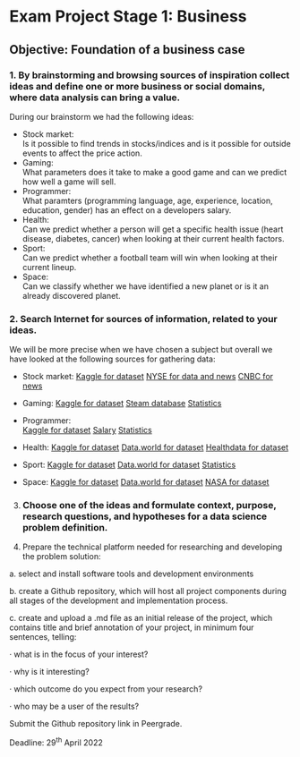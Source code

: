 # Exam Project Stage 1: Business

## Objective: Foundation of a business case

### 1. By brainstorming and browsing sources of inspiration collect ideas and define one or more business or social domains, where data analysis can bring a value.  

During our brainstorm we had the following ideas:
- Stock market:  
Is it possible to find trends in stocks/indices and is it possible for outside events to affect the price action.
- Gaming:   
What parameters does it take to make a good game and can we predict how well a game will sell.
- Programmer:  
What paramters (programming language, age, experience, location, education, gender) has an effect on a developers salary.
- Health:  
Can we predict whether a person will get a specific health issue (heart disease, diabetes, cancer) when looking at their current health factors.
- Sport:  
Can we predict whether a football team will win when looking at their current lineup.  
- Space:  
Can we classify whether we have identified a new planet or is it an already discovered planet.

### 2. Search Internet for sources of information, related to your ideas.
We will be more precise when we have chosen a subject but overall we have looked at the following sources for gathering data:
- Stock market:
[Kaggle for dataset](https://www.kaggle.com/)
[NYSE for data and news](https://www.nyse.com/index)
[CNBC for news](https://www.cnbc.com/world/?region=world)

- Gaming:
[Kaggle for dataset](https://www.kaggle.com/)
[Steam database](https://steamdb.info/)
[Statistics](https://www.statista.com/topics/1680/gaming/#topicHeader__wrapper)

- Programmer:  
[Kaggle for dataset](https://www.kaggle.com/)
[Salary](https://data.world/datasets/salary)
[Statistics](https://review42.com/resources/video-game-statistics/)

- Health: 
[Kaggle for dataset](https://www.kaggle.com/)
[Data.world for dataset](https://data.world/datasets/health)
[Healthdata for dataset](https://healthdata.gov/)

- Sport: 
[Kaggle for dataset](https://www.kaggle.com/)
[Data.world for dataset](https://data.world/datasets/sports)
[Statistics](https://sports-statistics.com/sports-data/sports-data-sets-for-data-modeling-visualization-predictions-machine-learning/)

- Space:
[Kaggle for dataset](https://www.kaggle.com/)
[Data.world for dataset](https://data.world/datasets/space)
[NASA for dataset](https://data.nasa.gov/)




3. ### Choose one of the ideas and formulate context, purpose, research questions, and hypotheses for a data science problem definition.


4.    Prepare the technical platform needed for researching and developing the problem solution:

a.    select and install software tools and development environments

b.   create a Github repository, which will host all project components during all stages of the development and implementation process.

c.    create and upload a .md file as an initial release of the project, which contains title and brief annotation of your project, in minimum four sentences, telling:

·      what is in the focus of your interest?

·      why is it interesting?

·      which outcome do you expect from your research?

·      who may be a user of the results?

Submit the Github repository link in Peergrade.

Deadline: 29<sup>th</sup> April 2022
